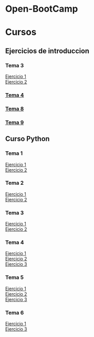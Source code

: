 # Open-BootCamp
<h1>Cursos</h1>
<h2>Ejercicios de introduccion</h2>
	<h3>Tema 3</h3>
		<a href="https://github.com/AlejandroAST/Open-BootCamp/blob/main/Introduccion%20a%20la%20programacion/EjercicioTema3-1/src/Main.java">Ejercicio 1</a><br>
		<a href="https://github.com/AlejandroAST/Open-BootCamp/blob/main/Introduccion%20a%20la%20programacion/EjercicioTema3-2/src/Main.java">Ejercicio 2</a>
	<h3><a href="https://github.com/AlejandroAST/Open-BootCamp/blob/main/Introduccion%20a%20la%20programacion/EjercicioTema4/src/Main.java">Tema 4</a></h3> 
	<h3><a href="https://github.com/AlejandroAST/Open-BootCamp/blob/main/Introduccion%20a%20la%20programacion/EjercicioTema8/src/Main.java">Tema 8</a></h3> 
	<h3><a href="https://github.com/AlejandroAST/Open-BootCamp/blob/main/Introduccion%20a%20la%20programacion/EjercicioTema9/src/Main.java">Tema 9</a></h3> 

<h2>Curso Python</h2>
	<h3>Tema 1</h3>
		<a href="https://github.com/AlejandroAST/Open-BootCamp/blob/main/Curso%20Python/Tema1-Ejercicio1.py">Ejercicio 1</a><br>
		<a href="https://github.com/AlejandroAST/Open-BootCamp/blob/main/Curso%20Python/Tema1-Ejercicio2.py">Ejercicio 2</a> 
	<h3>Tema 2</h3>
		<a href="https://github.com/AlejandroAST/Open-BootCamp/blob/main/Curso%20Python/Tema2/Tema2-Ejercicio1.py">Ejercicio 1</a><br>
		<a href="https://github.com/AlejandroAST/Open-BootCamp/blob/main/Curso%20Python/Tema2/Tema2-Ejercicio2.py">Ejercicio 2</a> 
	<h3>Tema 3</h3>
		<a href="https://github.com/AlejandroAST/Open-BootCamp/blob/main/Curso%20Python/Tema3/Tema3-Ejercicio1.py">Ejercicio 1</a><br>
		<a href="https://github.com/AlejandroAST/Open-BootCamp/blob/main/Curso%20Python/Tema3/Tema3-Ejercicio2.py">Ejercicio 2</a> 
	<h3>Tema 4</h3>
		<a href="https://github.com/AlejandroAST/Open-BootCamp/blob/main/Curso%20Python/Tema4/Tema4-Ejercicio1.py">Ejercicio 1</a><br>
		<a href="https://github.com/AlejandroAST/Open-BootCamp/blob/main/Curso%20Python/Tema4/Tema4-Ejercicio2.py">Ejercicio 2</a><br>
		<a href="https://github.com/AlejandroAST/Open-BootCamp/blob/main/Curso%20Python/Tema4/Tema4-Ejercicio3.py">Ejercicio 3</a> 
	<h3>Tema 5</h3>
		<a href="https://github.com/AlejandroAST/Open-BootCamp/blob/main/Curso%20Python/Tema5/Tema5-Ejercicio1.py">Ejercicio 1</a><br>
		<a href="https://github.com/AlejandroAST/Open-BootCamp/blob/main/Curso%20Python/Tema5/Tema5-Ejercicio2.py">Ejercicio 2</a><br>
		<a href="https://github.com/AlejandroAST/Open-BootCamp/blob/main/Curso%20Python/Tema5/Tema5-Ejercicio3.py">Ejercicio 3</a> 
	<h3>Tema 6</h3>
		<a href="https://github.com/AlejandroAST/Open-BootCamp/blob/main/Curso%20Python/Tema6/Tema6-Ejercicio1.py">Ejercicio 1</a><br>
		<a href="https://github.com/AlejandroAST/Open-BootCamp/blob/main/Curso%20Python/Tema6/Tema6-Ejercicio2.py">Ejercicio 3</a> 
